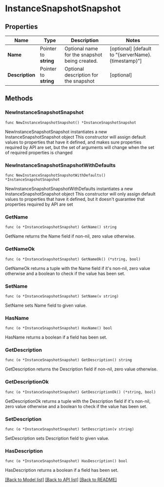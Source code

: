 # InstanceSnapshotSnapshot

## Properties

Name | Type | Description | Notes
------------ | ------------- | ------------- | -------------
**Name** | Pointer to **string** | Optional name for the snapshot being created. | [optional] [default to "{serverName}.{timestamp}"]
**Description** | Pointer to **string** | Optional description for the snapshot | [optional] 

## Methods

### NewInstanceSnapshotSnapshot

`func NewInstanceSnapshotSnapshot() *InstanceSnapshotSnapshot`

NewInstanceSnapshotSnapshot instantiates a new InstanceSnapshotSnapshot object
This constructor will assign default values to properties that have it defined,
and makes sure properties required by API are set, but the set of arguments
will change when the set of required properties is changed

### NewInstanceSnapshotSnapshotWithDefaults

`func NewInstanceSnapshotSnapshotWithDefaults() *InstanceSnapshotSnapshot`

NewInstanceSnapshotSnapshotWithDefaults instantiates a new InstanceSnapshotSnapshot object
This constructor will only assign default values to properties that have it defined,
but it doesn't guarantee that properties required by API are set

### GetName

`func (o *InstanceSnapshotSnapshot) GetName() string`

GetName returns the Name field if non-nil, zero value otherwise.

### GetNameOk

`func (o *InstanceSnapshotSnapshot) GetNameOk() (*string, bool)`

GetNameOk returns a tuple with the Name field if it's non-nil, zero value otherwise
and a boolean to check if the value has been set.

### SetName

`func (o *InstanceSnapshotSnapshot) SetName(v string)`

SetName sets Name field to given value.

### HasName

`func (o *InstanceSnapshotSnapshot) HasName() bool`

HasName returns a boolean if a field has been set.

### GetDescription

`func (o *InstanceSnapshotSnapshot) GetDescription() string`

GetDescription returns the Description field if non-nil, zero value otherwise.

### GetDescriptionOk

`func (o *InstanceSnapshotSnapshot) GetDescriptionOk() (*string, bool)`

GetDescriptionOk returns a tuple with the Description field if it's non-nil, zero value otherwise
and a boolean to check if the value has been set.

### SetDescription

`func (o *InstanceSnapshotSnapshot) SetDescription(v string)`

SetDescription sets Description field to given value.

### HasDescription

`func (o *InstanceSnapshotSnapshot) HasDescription() bool`

HasDescription returns a boolean if a field has been set.


[[Back to Model list]](../README.md#documentation-for-models) [[Back to API list]](../README.md#documentation-for-api-endpoints) [[Back to README]](../README.md)


